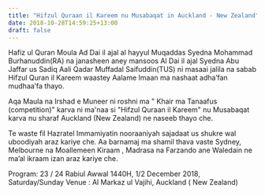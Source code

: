 ```yaml
---
title: "Hifzul Quraan il Kareem nu Musabaqat in Auckland - New Zealand"
date: 2018-10-28T14:59:25+13:00
draft: false
---
```


Hafiz ul Quran Moula Ad Dai il ajal al hayyul Muqaddas Syedna Mohammad Burhanuddin(RA) na janasheen aney mansoos Al Dai il ajal Syedna Abu Jaffar us Sadiq Aali Qadar Muffadal Saifuddin(TUS) ni masaai jalila na sabab Hifzul Quran il Kareem waastey Aalame Imaan ma nashaat adha’fan mudhaa’fa thayo.

Aqa Maula na Irshad e Muneer ni roshni ma " Khair ma Tanaafus (competition)" karva ni ma'naa si "Hifzul Quraan il Kareem" nu Musabaqat karva nu sharaf Auckland (New Zealand) ne naseeb thayo che.

Te waste fil Hazratel Immamiyatin nooraaniyah sajadaat us shukre wal uboodiyah araz kariye che. Aa barnamaj ma shamil thava vaste Sydney, Melbourne na Moallemeen Kiraam , Madrasa na Farzando ane Waledain ne ma’al ikraam izan araz kariye che.

Program:  23 / 24 Rabiul Awwal 1440H, 1/2 December 2018, Saturday/Sunday Venue : Al Markaz ul Vajihi, Auckland ( New Zealand)